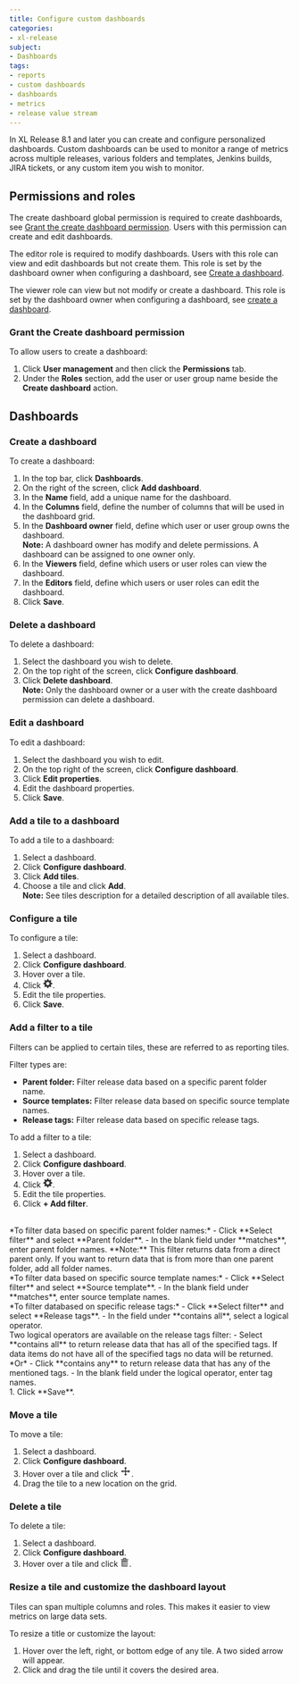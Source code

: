 ```yaml
---
title: Configure custom dashboards
categories:
- xl-release
subject:
- Dashboards
tags:
- reports
- custom dashboards
- dashboards
- metrics
- release value stream
---
```


In XL Release 8.1 and later you can create and configure personalized dashboards. Custom dashboards can be used to monitor a range of metrics across multiple releases, various folders and templates, Jenkins builds, JIRA tickets, or any custom item you wish to monitor.

## Permissions and roles
The create dashboard global permission is required to create dashboards, see [Grant the create dashboard permission](#grant-the-create-dashboard-permission). Users with this permission can create and edit dashboards.

The editor role is required to modify dashboards. Users with this role can view and edit dashboards but not create them. This role is set by the dashboard owner when configuring a dashboard, see [Create a dashboard](#create-a-dashboard).

The viewer role can view but not modify or create a dashboard. This role is set by the dashboard owner when configuring a dashboard, see [create a dashboard](#create-a-dashboard).

### Grant the Create dashboard permission
To allow users to create a dashboard:
1. Click **User management** and then click the **Permissions** tab.
2. Under the **Roles** section, add the user or user group name beside the **Create dashboard** action.

## Dashboards

### Create a dashboard
To create a dashboard:
1. In the top bar, click **Dashboards**.
2. On the right of the screen, click **Add dashboard**.
3. In the **Name** field, add a unique name for the dashboard.
4. In the **Columns** field, define the number of columns that will be used in the dashboard grid.
5. In the **Dashboard owner** field, define which user or user group owns the dashboard.    
 **Note:** A dashboard owner has modify and delete permissions. A dashboard can be assigned to one owner only.
6. In the **Viewers** field, define which users or user roles can view the dashboard.
7. In the **Editors** field, define which users or user roles can edit the dashboard.
8. Click **Save**.

### Delete a dashboard
To delete a dashboard:
1. Select the dashboard you wish to delete.
1. On the top right of the screen, click **Configure dashboard**.
2. Click **Delete dashboard**.    
**Note:** Only the dashboard owner or a user with the create dashboard permission can delete a dashboard.

### Edit a dashboard
To edit a dashboard:
1. Select the dashboard you wish to edit.
1. On the top right of the screen, click **Configure dashboard**.
2. Click **Edit properties**.
3. Edit the dashboard properties.
4. Click **Save**.

### Add a tile to a dashboard
To add a tile to a dashboard:
1. Select a dashboard.
2. Click **Configure dashboard**.
3. Click **Add tiles**.
4. Choose a tile and click **Add**.    
**Note:** See tiles description for a detailed description of all available tiles.

### Configure a tile
To configure a tile:
1. Select a dashboard.
1. Click **Configure dashboard**.
1. Hover over a tile.
1. Click ![Gear icon](/images/button_configure_tile.png).
1. Edit the tile properties.
1. Click **Save**.

### Add a filter to a tile
Filters can be applied to certain tiles, these are referred to as reporting tiles.

Filter types are:
- **Parent folder:** Filter release data based on a specific parent folder name.
- **Source templates:** Filter release data based on specific source template names.
- **Release tags:** Filter release data based on specific release tags.

To add a filter to a tile:
1. Select a dashboard.
1. Click **Configure dashboard**.
1. Hover over a tile.
1. Click ![Gear icon](/images/button_configure_tile.png).
1. Edit the tile properties.
1. Click **+ Add filter**.    
<br/>
    *To filter data based on specific parent folder names:*    
        - Click **Select filter** and select **Parent folder**.    
        - In the blank field under **matches**, enter parent folder names.    
        **Note:** This filter returns data from a direct parent only. If you want to return data that is from more than one parent folder, add all folder names.   
        <br/>
    *To filter data based on specific source template names:*    
        - Click **Select filter** and select **Source template**.    
        - In the blank field under **matches**, enter source template names.    
        <br/>
    *To filter databased on specific release tags:*    
        - Click **Select filter** and select **Release tags**.    
        - In the field under **contains all**, select a logical operator.    
        <br/>
     Two logical operators are available on the release tags filter:        
        - Select **contains all** to return release data that has all of the specified tags. If data items do not have all of the specified tags no data will be returned.     
        *Or*     
        - Click **contains any** to return release data that has any of the mentioned tags.
        - In the blank field under the logical operator, enter tag names.  
        <br/>
1. Click **Save**.  

### Move a tile
To move a tile:
1. Select a dashboard.
1. Click **Configure dashboard**.
1. Hover over a tile and click ![Move icon](../images/button-move-tile.png).
1. Drag the tile to a new location on the grid.

### Delete a tile
To delete a tile:
1. Select a dashboard.
1. Click **Configure dashboard**.
1. Hover over a tile and click ![Delete icon](/images/button-delete-tile2.png).

### Resize a tile and customize the dashboard layout
Tiles can span multiple columns and roles. This makes it easier to view metrics on large data sets.

To resize a title or customize the layout:
1. Hover over the left, right, or bottom edge of any tile. A two sided arrow will appear.
2. Click and drag the tile until it covers the desired area.
